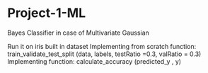 # Project-1-ML
Bayes Classifier in case of Multivariate Gaussian

Run it on iris built in dataset
Implementing from scratch function: train_validate_test_split (data, labels, testRatio =0.3, valRatio = 0.3)
Implementing function: calculate_accuracy (predicted_y , y)
